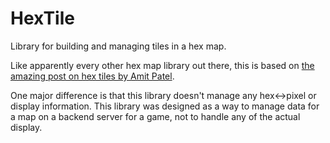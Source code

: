 HexTile
=======

Library for building and managing tiles in a hex map.

Like apparently every other hex map library out there, this is based on [the
amazing post on hex tiles by Amit
Patel](https://www.redblobgames.com/grids/hexagons).

One major difference is that this library doesn't manage any hex<->pixel or
display information. This library was designed as a way to manage data for a map
on a backend server for a game, not to handle any of the actual display.
